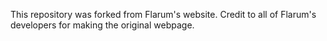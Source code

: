 This repository was forked from Flarum's website.
Credit to all of Flarum's developers for making the original webpage.
